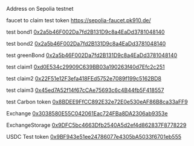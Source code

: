 Address on Sepolia testnet

faucet to claim test token
https://sepolia-faucet.pk910.de/


test bond1
[0x2a5b46F002Da7fd2B131D9c8a4EaDd3781048140](https://sepolia.etherscan.io/address/0x2a5b46F002Da7fd2B131D9c8a4EaDd3781048140)

test bond2
[0x2a5b46F002Da7fd2B131D9c8a4EaDd3781048140](https://sepolia.etherscan.io/address/0x0A4f1F695F10de42311335119B3DfB41a7a39ff6)

test greenBond
[0x2a5b46F002Da7fd2B131D9c8a4EaDd3781048140](https://sepolia.etherscan.io/address/0x6F056897141aDD1367d94EA17228296E714FF369)


test claim1
[0xd0E534c29909C639BB03a190263f40d7Efc2c251](https://sepolia.etherscan.io/address/0xd0E534c29909C639BB03a190263f40d7Efc2c251)

test claim2
[0x22F51e12F3efa418FEd5752e7089f199c5162BD8](https://sepolia.etherscan.io/address/0x22F51e12F3efa418FEd5752e7089f199c5162BD8)

test claim3
[0x45ed7A52f14f67cCAe75693c6c4B44fb5F418557](https://sepolia.etherscan.io/address/0x45ed7A52f14f67cCAe75693c6c4B44fb5F418557)


test Carbon token
[0x8BDEE9FfCC892E32e72E0e530eAF86B8ca33aFF9](https://sepolia.etherscan.io/address/0x8BDEE9FfCC892E32e72E0e530eAF86B8ca33aFF9)


 Exchange [0x3038580E55C042061Eac724FBa8DA2306ab9353e](https://sepolia.etherscan.io/address/0x3038580E55C042061Eac724FBa8DA2306ab9353e)
 
 
 ExchangeStorage [0x9DFC5bc4663Dfb2540A5d2ef4d862837F8778229](https://sepolia.etherscan.io/address/0x9DFC5bc4663Dfb2540A5d2ef4d862837F8778229)


 USDC Test token [0x9BF943e51ee24786077e4305bA5033f6701eb555](https://sepolia.etherscan.io/address/0x9BF943e51ee24786077e4305bA5033f6701eb555)


